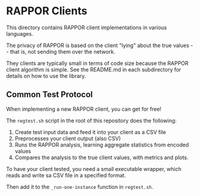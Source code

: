 RAPPOR Clients
==============

This directory contains RAPPOR client implementations in various languages.

The privacy of RAPPOR is based on the client "lying" about the true values --
that is, not sending them over the network.

They clients are typically small in terms of code size because the RAPPOR
client algorithm is simple.  See the README.md in each subdirectory for details
on how to use the library.

Common Test Protocol
--------------------

When implementing a new RAPPOR client, you can get for free!

The `regtest.sh` script in the root of this repository does the following:

1. Create test input data and feed it into your client as a CSV file
2. Preprocesses your client output (also CSV)
3. Runs the RAPPOR analysis, learning aggregate statistics from encoded values
4. Compares the analysis to the true client values, with metrics and plots.

To have your client tested, you need a small executable wrapper, which reads
and write sa CSV file in a specified format.

Then add it to the `_run-one-instance` function in `regtest.sh`. 

<!--

TODO:
-  more details about protocol

-->








